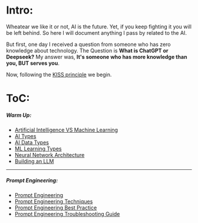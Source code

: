 # Intro:

Wheatear we like it or not, AI is the future. Yet, if you keep fighting it you will be left behind. So here I will document anything I pass by related to the AI.

But first, one day I received a question from someone who has zero knowledge about technology.
The Question is **What is ChatGPT or Deepseek?**
My answer was, **It's someone who has more knowledge than you, BUT serves you**.

Now, following the [KISS principle](https://en.wikipedia.org/wiki/KISS_principle) we begin.

# ToC:

##### Warm Up:

- [Artificial Intelligence VS Machine Learning](https://github.com/Gl00ria/AI_4_US/blob/main/00_Warm_Up/00_AI_vs_ML.md)
- [AI Types](https://github.com/Gl00ria/AI_4_US/blob/main/00_Warm_Up/01_AI_Types.md)
- [AI Data Types](https://github.com/Gl00ria/AI_4_US/blob/main/00_Warm_Up/02_AI_Data_Types.md)
- [ML Learning Types](https://github.com/Gl00ria/AI_4_US/blob/main/00_Warm_Up/03_ML_Learning_Types.md)
- [Neural Network Architecture](https://github.com/Gl00ria/AI_4_US/blob/main/00_Warm_Up/04_Neural_Network_Architecture.md)
- [Building an LLM](https://github.com/Gl00ria/AI_4_US/blob/main/00_Warm_Up/05_Building_LLM.md)

---

##### Prompt Engineering:

- [Prompt Engineering](https://github.com/Gl00ria/AI_4_US/blob/main/Prompt_Engineering/00_Prompt_Eng_Def.md)
- [Prompt Engineering Techniques](https://github.com/Gl00ria/AI_4_US/blob/main/Prompt_Engineering/01_Prompt_Eng_Techniques.md)
- [Prompt Engineering Best Practice](https://github.com/Gl00ria/AI_4_US/blob/main/Prompt_Engineering/02_Prompt_Eng_Best_Practice.md)
- [Prompt Engineering Troubleshooting Guide](https://github.com/Gl00ria/AI_4_US/blob/main/Prompt_Engineering/03_Prompt_Eng_Troubleshooting.md)

